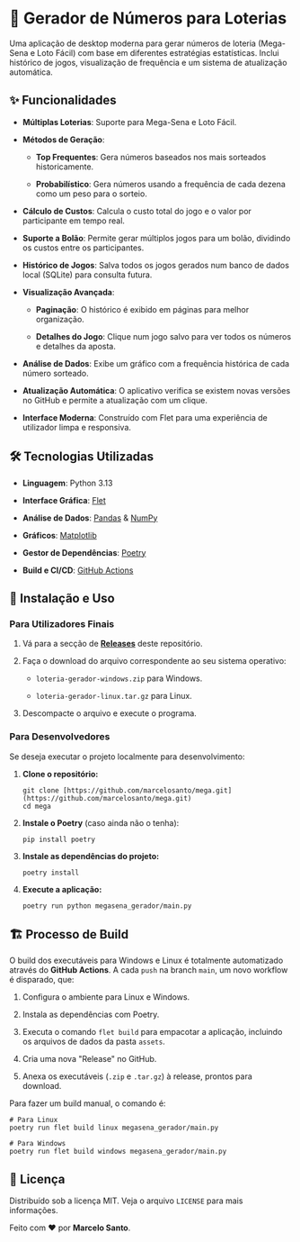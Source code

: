 # 🎲 Gerador de Números para Loterias

Uma aplicação de desktop moderna para gerar números de loteria (Mega-Sena e Loto Fácil) com base em diferentes estratégias estatísticas. Inclui histórico de jogos, visualização de frequência e um sistema de atualização automática.

## ✨ Funcionalidades

-   **Múltiplas Loterias**: Suporte para Mega-Sena e Loto Fácil.
    
-   **Métodos de Geração**:
    
    -   **Top Frequentes**: Gera números baseados nos mais sorteados historicamente.
        
    -   **Probabilístico**: Gera números usando a frequência de cada dezena como um peso para o sorteio.
        
-   **Cálculo de Custos**: Calcula o custo total do jogo e o valor por participante em tempo real.
    
-   **Suporte a Bolão**: Permite gerar múltiplos jogos para um bolão, dividindo os custos entre os participantes.
    
-   **Histórico de Jogos**: Salva todos os jogos gerados num banco de dados local (SQLite) para consulta futura.
    
-   **Visualização Avançada**:
    
    -   **Paginação**: O histórico é exibido em páginas para melhor organização.
        
    -   **Detalhes do Jogo**: Clique num jogo salvo para ver todos os números e detalhes da aposta.
        
-   **Análise de Dados**: Exibe um gráfico com a frequência histórica de cada número sorteado.
    
-   **Atualização Automática**: O aplicativo verifica se existem novas versões no GitHub e permite a atualização com um clique.
    
-   **Interface Moderna**: Construído com Flet para uma experiência de utilizador limpa e responsiva.
    

## 🛠️ Tecnologias Utilizadas

-   **Linguagem**: Python 3.13
    
-   **Interface Gráfica**: [Flet](https://flet.dev/ "null")
    
-   **Análise de Dados**: [Pandas](https://pandas.pydata.org/ "null") & [NumPy](https://numpy.org/ "null")
    
-   **Gráficos**: [Matplotlib](https://matplotlib.org/ "null")
    
-   **Gestor de Dependências**: [Poetry](https://python-poetry.org/ "null")
    
-   **Build e CI/CD**: [GitHub Actions](https://github.com/features/actions "null")
    

## 🚀 Instalação e Uso

### Para Utilizadores Finais

1.  Vá para a secção de [**Releases**](https://www.google.com/search?q=https://github.com/marcelosanto/mega/releases/latest "null") deste repositório.
    
2.  Faça o download do arquivo correspondente ao seu sistema operativo:
    
    -   `loteria-gerador-windows.zip` para Windows.
        
    -   `loteria-gerador-linux.tar.gz` para Linux.
        
3.  Descompacte o arquivo e execute o programa.
    

### Para Desenvolvedores

Se deseja executar o projeto localmente para desenvolvimento:

1.  **Clone o repositório:**
    
    ```
    git clone [https://github.com/marcelosanto/mega.git](https://github.com/marcelosanto/mega.git)
    cd mega
    
    ```
    
2.  **Instale o Poetry** (caso ainda não o tenha):
    
    ```
    pip install poetry
    
    ```
    
3.  **Instale as dependências do projeto:**
    
    ```
    poetry install
    
    ```
    
4.  **Execute a aplicação:**
    
    ```
    poetry run python megasena_gerador/main.py
    
    ```
    

## 🏗️ Processo de Build

O build dos executáveis para Windows e Linux é totalmente automatizado através do **GitHub Actions**. A cada `push` na branch `main`, um novo workflow é disparado, que:

1.  Configura o ambiente para Linux e Windows.
    
2.  Instala as dependências com Poetry.
    
3.  Executa o comando `flet build` para empacotar a aplicação, incluindo os arquivos de dados da pasta `assets`.
    
4.  Cria uma nova "Release" no GitHub.
    
5.  Anexa os executáveis (`.zip` e `.tar.gz`) à release, prontos para download.
    

Para fazer um build manual, o comando é:

```
# Para Linux
poetry run flet build linux megasena_gerador/main.py

# Para Windows
poetry run flet build windows megasena_gerador/main.py

```

## 📄 Licença

Distribuído sob a licença MIT. Veja o arquivo `LICENSE` para mais informações.

Feito com ❤️ por **Marcelo Santo**.
